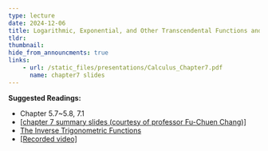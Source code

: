 ```yaml
---
type: lecture
date: 2024-12-06
title: Logarithmic, Exponential, and Other Transcendental Functions and Applications of Integration
tldr: 
thumbnail: 
hide_from_announcments: true
links: 
    - url: /static_files/presentations/Calculus_Chapter7.pdf
      name: chapter7 slides
---
```

**Suggested Readings:**
- Chapter 5.7~5.8, 7.1
- [[chapter 7 summary slides (courtesy of professor Fu-Chuen Chang)]](/nsysu-calculus1/static_files/presentations/Chap07_Summary.pdf)
- [The Inverse Trigonometric Functions](https://www.intmath.com/analytic-trigonometry/7-inverse-trigo-functions.php)
- [[Recorded video]](https://youtube.com/playlist?list=PLHNZtBNWQ-846I9pXfGW757ZT5ZX2tJKJ&si=7i-Ncko3Er8PkbFK)
